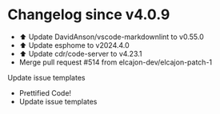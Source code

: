 # Changelog since v4.0.9
- ⬆️ Update DavidAnson/vscode-markdownlint to v0.55.0 
- ⬆️ Update esphome to v2024.4.0 
- ⬆️ Update cdr/code-server to v4.23.1 
- Merge pull request #514 from elcajon-dev/elcajon-patch-1

Update issue templates 
- Prettified Code! 
- Update issue templates 
